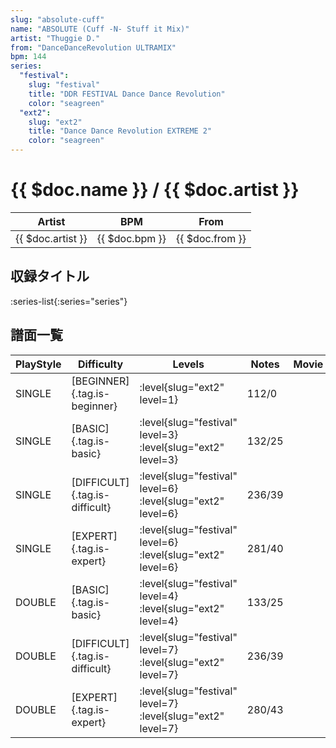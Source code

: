```yaml
---
slug: "absolute-cuff"
name: "ABSOLUTE (Cuff -N- Stuff it Mix)"
artist: "Thuggie D."
from: "DanceDanceRevolution ULTRAMIX"
bpm: 144
series:
  "festival":
    slug: "festival"
    title: "DDR FESTIVAL Dance Dance Revolution"
    color: "seagreen"
  "ext2":
    slug: "ext2"
    title: "Dance Dance Revolution EXTREME 2"
    color: "seagreen"
---
```


# {{ $doc.name }} / {{ $doc.artist }}

|Artist|BPM|From|
|------|---|----|
|{{ $doc.artist }}|{{ $doc.bpm }}|{{ $doc.from }}|

## 収録タイトル

:series-list{:series="series"}

## 譜面一覧

|PlayStyle|Difficulty|Levels|Notes|Movie|
|---------|----------|------|-----|-----|
|SINGLE|[BEGINNER]{.tag.is-beginner}|:level{slug="ext2" level=1}|112/0||
|SINGLE|[BASIC]{.tag.is-basic}|:level{slug="festival" level=3} :level{slug="ext2" level=3}|132/25||
|SINGLE|[DIFFICULT]{.tag.is-difficult}|:level{slug="festival" level=6} :level{slug="ext2" level=6}|236/39||
|SINGLE|[EXPERT]{.tag.is-expert}|:level{slug="festival" level=6} :level{slug="ext2" level=6}|281/40||
|DOUBLE|[BASIC]{.tag.is-basic}|:level{slug="festival" level=4} :level{slug="ext2" level=4}|133/25||
|DOUBLE|[DIFFICULT]{.tag.is-difficult}|:level{slug="festival" level=7} :level{slug="ext2" level=7}|236/39||
|DOUBLE|[EXPERT]{.tag.is-expert}|:level{slug="festival" level=7} :level{slug="ext2" level=7}|280/43||
